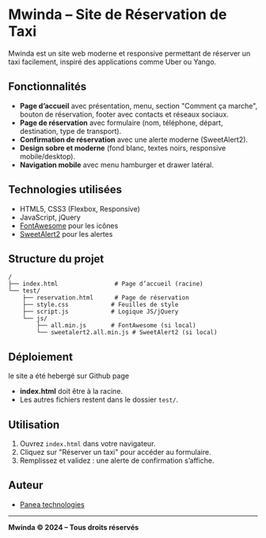 # Mwinda – Site de Réservation de Taxi

Mwinda est un site web moderne et responsive permettant de réserver un taxi facilement, inspiré des applications comme Uber ou Yango.

## Fonctionnalités
- **Page d’accueil** avec présentation, menu, section "Comment ça marche", bouton de réservation, footer avec contacts et réseaux sociaux.
- **Page de réservation** avec formulaire (nom, téléphone, départ, destination, type de transport).
- **Confirmation de réservation** avec une alerte moderne (SweetAlert2).
- **Design sobre et moderne** (fond blanc, textes noirs, responsive mobile/desktop).
- **Navigation mobile** avec menu hamburger et drawer latéral.

## Technologies utilisées
- HTML5, CSS3 (Flexbox, Responsive)
- JavaScript, jQuery
- [FontAwesome](https://fontawesome.com/) pour les icônes
- [SweetAlert2](https://sweetalert2.github.io/) pour les alertes

## Structure du projet
```
/
├── index.html                # Page d’accueil (racine)
└── test/
    ├── reservation.html      # Page de réservation
    ├── style.css            # Feuilles de style
    ├── script.js            # Logique JS/jQuery
    └── js/
        ├── all.min.js       # FontAwesome (si local)
        └── sweetalert2.all.min.js # SweetAlert2 (si local)
```

## Déploiement
le site a été hebergé sur Github page

- **index.html** doit être à la racine.
- Les autres fichiers restent dans le dossier `test/`.

## Utilisation
1. Ouvrez `index.html` dans votre navigateur.
2. Cliquez sur "Réserver un taxi" pour accéder au formulaire.
3. Remplissez et validez : une alerte de confirmation s’affiche.

## Auteur
- [Panea technologies](https://github.com/Paneatechonologies)

---

**Mwinda © 2024 – Tous droits réservés**
